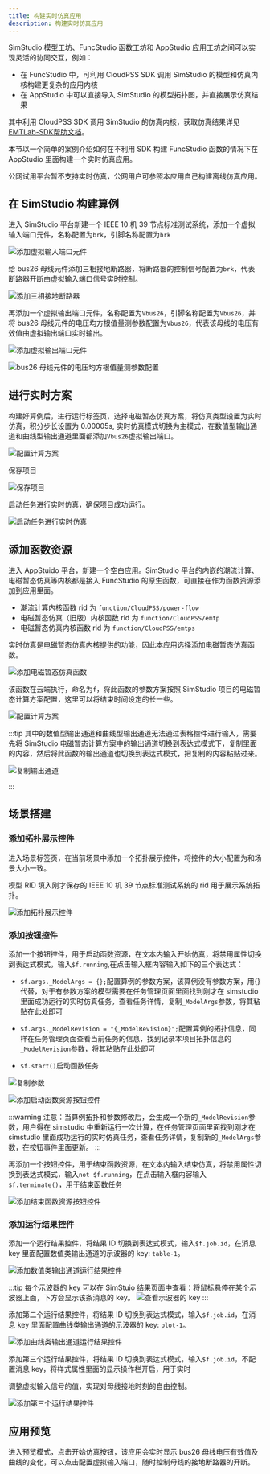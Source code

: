 ```yaml
--- 
title: 构建实时仿真应用
description: 构建实时仿真应用
---
```


SimStudio 模型工坊、FuncStudio 函数工坊和 AppStudio 应用工坊之间可以实现灵活的协同交互，例如：

+ 在 FuncStudio 中，可利用 CloudPSS SDK 调用 SimStudio 的模型和仿真内核构建更复杂的应用内核
+ 在 AppStudio 中可以直接导入 SimStudio 的模型拓扑图，并直接展示仿真结果

其中利用 CloudPSS SDK 调用 SimStudio 的仿真内核，获取仿真结果详见[EMTLab-SDK帮助文档](../40-xstudio-apps/index.md)。

本节以一个简单的案例介绍如何在不利用 SDK 构建 FuncStudio 函数的情况下在 AppStudio 里面构建一个实时仿真应用。

公网试用平台暂不支持实时仿真，公网用户可参照本应用自己构建离线仿真应用。

## 在 SimStudio 构建算例

进入 SimStudio 平台新建一个 IEEE 10 机 39 节点标准测试系统，添加一个虚拟输入端口元件，名称配置为`brk`，引脚名称配置为`brk`

![添加虚拟输入端口元件](./image-1.png)

给 bus26 母线元件添加三相接地断路器，将断路器的控制信号配置为`brk`，代表断路器开断由虚拟输入端口信号实时控制。

![添加三相接地断路器](./image-2.png)

再添加一个虚拟输出端口元件，名称配置为`Vbus26`，引脚名称配置为`Vbus26`，并将 bus26 母线元件的电压均方根值量测参数配置为`Vbus26`，代表该母线的电压有效值由虚拟输出端口实时输出。

![添加虚拟输出端口元件](./image-3.png)

![bus26 母线元件的电压均方根值量测参数配置](./image-4.png)

## 进行实时方案

构建好算例后，进行运行标签页，选择电磁暂态仿真方案，将仿真类型设置为实时仿真，积分步长设置为 0.00005s,
实时仿真模式切换为主模式，在数值型输出通道和曲线型输出通道里面都添加`Vbus26`虚拟输出端口。

![配置计算方案](./image-5.png)

保存项目

![保存项目](./image-6.png)

启动任务进行实时仿真，确保项目成功运行。

![启动任务进行实时仿真](./image-7.png)

## 添加函数资源

进入 AppStuido 平台，新建一个空白应用。SimStudio 平台的内嵌的潮流计算、电磁暂态仿真等内核都是接入 FuncStudio 的原生函数，可直接在作为函数资源添加到应用里面。

+ 潮流计算内核函数 rid 为 `function/CloudPSS/power-flow` 
+ 电磁暂态仿真（旧版）内核函数 rid 为 `function/CloudPSS/emtp` 
+ 电磁暂态仿真内核函数 rid 为 `function/CloudPSS/emtps` 

实时仿真是电磁暂态仿真内核提供的功能，因此本应用选择添加电磁暂态仿真函数。

![添加电磁暂态仿真函数](./image-8.png)

该函数在云端执行，命名为`f`，将此函数的参数方案按照 SimStudio 项目的电磁暂态计算方案配置，这里可以将结束时间设定的长一些。

![配置计算方案](./image-9.png)

:::tip
其中的数值型输出通道和曲线型输出通道无法通过表格控件进行输入，需要先将 SimStudio 电磁暂态计算方案中的输出通道切换到表达式模式下，复制里面的内容，然后将此函数的输出通道也切换到表达式模式，把复制的内容粘贴过来。

![复制输出通道](./image-10.png)

:::

## 场景搭建

### 添加拓扑展示控件

进入场景标签页，在当前场景中添加一个拓扑展示控件，将控件的大小配置为和场景大小一致。

模型 RID 填入刚才保存的 IEEE 10 机 39 节点标准测试系统的 rid 用于展示系统拓扑。

![添加拓扑展示控件](./image-11.png)

### 添加按钮控件

添加一个按钮控件，用于启动函数资源，在文本内输入开始仿真，将禁用属性切换到表达式模式，输入`$f.running`,在点击输入框内容输入如下的三个表达式：

+ `$f.args._ModelArgs = {};`配置算例的参数方案，该算例没有参数方案，用{}代替，对于有参数方案的模型需要在任务管理页面里面找到刚才在 simstudio 里面成功运行的实时仿真任务，查看任务详情，复制`_ModelArgs`参数，将其粘贴在此处即可

+ `$f.args._ModelRevision = "{_ModelRevision}";`配置算例的拓扑信息，同样在任务管理页面查看当前任务的信息，找到记录本项目拓扑信息的`_ModelRevision`参数，将其粘贴在此处即可
  
+ `$f.start()`启动函数任务

![复制参数](./image-13.png)

![添加启动函数资源按钮控件](./image-12.png)

:::warning
注意：当算例拓扑和参数修改后，会生成一个新的`_ModelRevision`参数，用户得在 simstudio 中重新运行一次计算，在任务管理页面里面找到刚才在 simstudio 里面成功运行的实时仿真任务，查看任务详情，复制新的`_ModelArgs`参数，在按钮事件里面更新。
:::

再添加一个按钮控件，用于结束函数资源，在文本内输入结束仿真，将禁用属性切换到表达式模式，输入`not $f.running`，在点击输入框内容输入`$f.terminate()`，用于结束函数任务

![添加结束函数资源按钮控件](./image-14.png)

### 添加运行结果控件

添加一个运行结果控件，将结果 ID 切换到表达式模式，输入`$f.job.id`，在消息 key 里面配置数值类输出通道的示波器的 key: `table-1`。

![添加数值类输出通道运行结果控件](./image-15.png)

:::tip
每个示波器的 key 可以在 SimStuio 结果页面中查看：将鼠标悬停在某个示波器上面，下方会显示该条消息的 key。
![查看示波器的 key ](./image-16.png)
:::

添加第二个运行结果控件，将结果 ID 切换到表达式模式，输入`$f.job.id`，在消息 key 里面配置曲线类输出通道的示波器的 key: `plot-1`。

![添加曲线类输出通道运行结果控件](./image-17.png)


添加第三个运行结果控件，将结果 ID 切换到表达式模式，输入`$f.job.id`，不配置消息 key，将样式属性里面的显示操作栏开启，用于实时

调整虚拟输入信号的值，实现对母线接地时刻的自由控制。

![添加第三个运行结果控件](./image-18.png)

## 应用预览

进入预览模式，点击开始仿真按钮，该应用会实时显示 bus26 母线电压有效值及曲线的变化，可以点击配置虚拟输入端口，随时控制母线的接地断路器的开断。

<!-- ![应用预览](./image-6.png) -->





